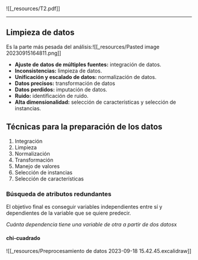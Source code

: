 ![[_resources/T2.pdf]]

---

## Limpieza de datos
Es la parte más pesada del análisis:![[_resources/Pasted image 20230915164811.png]]

- **Ajuste de datos de múltiples fuentes:** integración de datos.
- **Inconsistencias:** limpieza de datos.
- **Unificación y escalado de datos:** normalización de datos.
- **Datos precisos:** transformación de datos
- **Datos perdidos:** imputación de datos.
- **Ruido:** identificación de ruido.
- **Alta dimensionalidad:** selección de características y selección de instancias.

## Técnicas para la preparación de los datos
1. Integración
2. Limpieza
3. Normalización
4. Transformación
5. Manejo de valores
6. Selección de instancias
7. Selección de características

### Búsqueda de atributos redundantes
El objetivo final es conseguir variables independientes entre sí y dependientes de la variable que se quiere predecir.

*Cuánta dependencia tiene una variable de otra a partir de dos datos*x
#### chi-cuadrado
![[_resources/Preprocesamiento de datos 2023-09-18 15.42.45.excalidraw]]